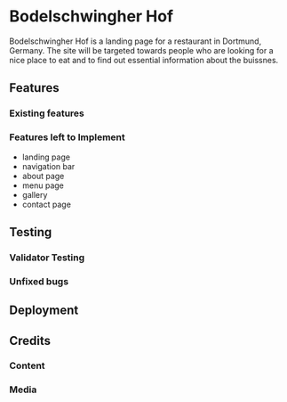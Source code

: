 # Bodelschwingher Hof
Bodelschwingher Hof is a landing page for a restaurant in Dortmund, Germany. The site will be targeted towards people who are looking for a nice place to eat and to find out essential information about the buissnes. 

## Features

### Existing features

### Features left to Implement
- landing page
- navigation bar
- about page
- menu page
- gallery
- contact page

## Testing

### Validator Testing

### Unfixed bugs

## Deployment

## Credits

### Content

### Media

